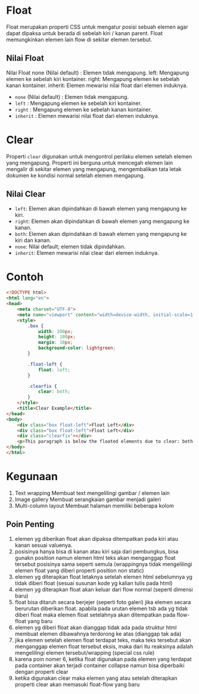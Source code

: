 # Float

Float merupakan properti CSS untuk mengatur posisi sebuah elemen agar dapat dipaksa untuk berada di sebelah kiri / kanan parent. Float memungkinkan elemen lain flow di sekitar elemen tersebut.

## Nilai Float
Nilai Float
none (Nilai default) : Elemen tidak mengapung.
left: Mengapung elemen ke sebelah kiri kontainer.
right: Mengapung elemen ke sebelah kanan kontainer.
inherit: Elemen mewarisi nilai float dari elemen induknya.

- `none` (Nilai default) : Elemen tidak mengapung.
- `left` : Mengapung elemen ke sebelah kiri kontainer.
- `right` : Mengapung elemen ke sebelah kanan kontainer.
- `inherit` : Elemen mewarisi nilai float dari elemen induknya.

# Clear

Properti `clear` digunakan untuk mengontrol perilaku elemen setelah elemen yang mengapung. Properti ini berguna untuk mencegah elemen lain mengalir di sekitar elemen yang mengapung, mengembalikan tata letak dokumen ke kondisi normal setelah elemen mengapung.

## Nilai Clear

- `left`: Elemen akan dipindahkan di bawah elemen yang mengapung ke kiri.
- `right`: Elemen akan dipindahkan di bawah elemen yang mengapung ke kanan.
- `both`: Elemen akan dipindahkan di bawah elemen yang mengapung ke kiri dan kanan.
- `none`: Nilai default; elemen tidak dipindahkan.
- `inherit`: Elemen mewarisi nilai clear dari elemen induknya.

# Contoh
```html
<!DOCTYPE html>
<html lang="en">
<head>
    <meta charset="UTF-8">
    <meta name="viewport" content="width=device-width, initial-scale=1.0">
    <style>
        .box {
            width: 200px;
            height: 100px;
            margin: 10px;
            background-color: lightgreen;
        }

        .float-left {
            float: left;
        }

        .clearfix {
            clear: both;
        }
    </style>
    <title>Clear Example</title>
</head>
<body>
    <div class="box float-left">Float Left</div>
    <div class="box float-left">Float Left</div>
    <div class="clearfix"></div>
    <p>This paragraph is below the floated elements due to clear: both.</p>
</body>
</html>
```

# Kegunaan

1. Text wrapping
   Membuat text mengelilingi gambar / elemen lain
2. Image gallery
   Membuat serangkaian gambar menjadi galeri
3. Multi-column layout
   Membuat halaman memiliki beberapa kolom


## Poin Penting
1. elemen yg diberikan float akan dipaksa ditempatkan pada kiri atau kanan sesuai valuenya.
2. posisinya hanya bisa di kanan atau kiri saja dari pembungkus, bisa 
gunakn position namun elemen html teks  akan menganggap float tersebut posisinya sama seperti semula (wrappingnya tidak mengelilingi elemen float yang diberi properti position non static)
3. elemen yg diterapkan float letaknya setelah elemen html sebelumnya yg tidak diberi float
(sesuai susunan kode yg kalian tulis pada html)
4. elemen yg diterapkan float akan keluar dari flow normal (seperti dimensi baru)
5. float bisa ditaruh secara berjejer (seperti foto galeri) jika elemen secara berurutan
diberikan float. apabila pada urutan elemen tsb ada yg tidak diberi float maka
elemen float setelahnya akan ditempatkan pada flow-float yang baru
6. elemen yg diberi float akan dianggap tidak ada pada struktur html
membuat elemen dibawahnya terdorong ke atas (dianggap tak ada)
7.  jika elemen setelah elemen float terdapat teks, maka teks tersebut
akan menganggap elemen float tersebut eksis, maka dari itu reaksinya
adalah mengelilingi elemen tersebut/wrapping (special css rule)
8. karena poin nomer 6, ketika float digunakan pada elemen yang terdapat
pada container akan terjadi container collapse namun bisa 
diperbaiki dengan properti clear
9. ketika digunakan clear maka elemen yang atau setelah diterapkan 
properti clear akan memasuki float-flow yang baru
